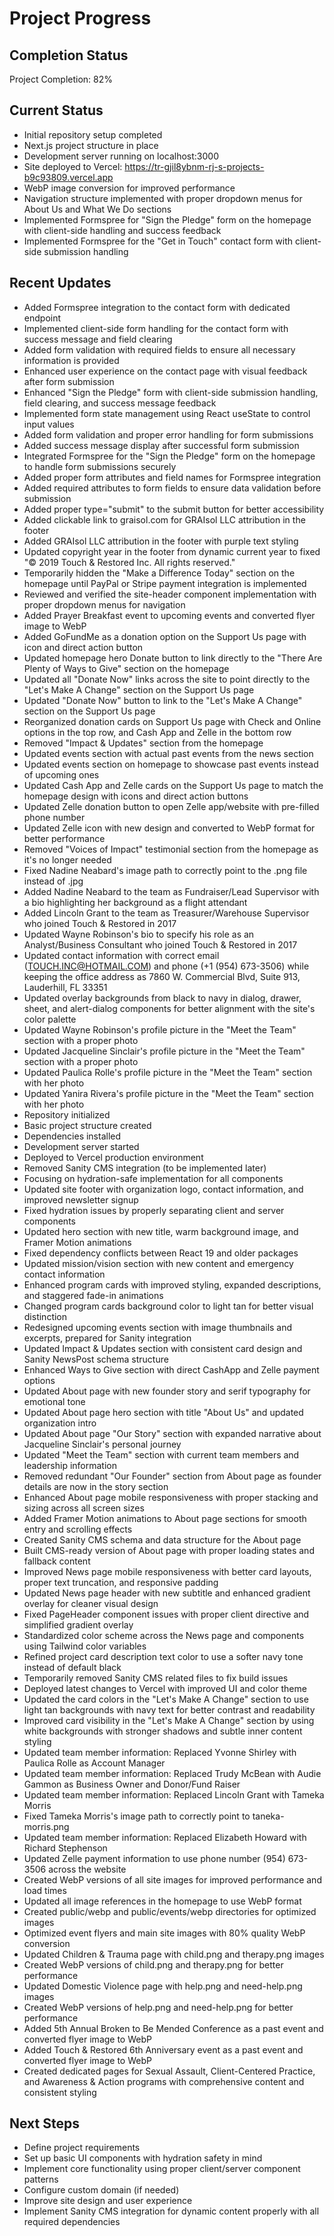 # Project Progress

## Completion Status
Project Completion: 82%

## Current Status
- Initial repository setup completed
- Next.js project structure in place
- Development server running on localhost:3000
- Site deployed to Vercel: https://tr-gjil8ybnm-rj-s-projects-b9c93809.vercel.app
- WebP image conversion for improved performance
- Navigation structure implemented with proper dropdown menus for About Us and What We Do sections
- Implemented Formspree for "Sign the Pledge" form on the homepage with client-side handling and success feedback
- Implemented Formspree for the "Get in Touch" contact form with client-side submission handling

## Recent Updates
- Added Formspree integration to the contact form with dedicated endpoint
- Implemented client-side form handling for the contact form with success message and field clearing
- Added form validation with required fields to ensure all necessary information is provided
- Enhanced user experience on the contact page with visual feedback after form submission
- Enhanced "Sign the Pledge" form with client-side submission handling, field clearing, and success message feedback
- Implemented form state management using React useState to control input values
- Added form validation and proper error handling for form submissions
- Added success message display after successful form submission
- Integrated Formspree for the "Sign the Pledge" form on the homepage to handle form submissions securely
- Added proper form attributes and field names for Formspree integration
- Added required attributes to form fields to ensure data validation before submission
- Added proper type="submit" to the submit button for better accessibility
- Added clickable link to graisol.com for GRAIsol LLC attribution in the footer
- Added GRAIsol LLC attribution in the footer with purple text styling
- Updated copyright year in the footer from dynamic current year to fixed "© 2019 Touch & Restored Inc. All rights reserved."
- Temporarily hidden the "Make a Difference Today" section on the homepage until PayPal or Stripe payment integration is implemented
- Reviewed and verified the site-header component implementation with proper dropdown menus for navigation
- Added Prayer Breakfast event to upcoming events and converted flyer image to WebP
- Added GoFundMe as a donation option on the Support Us page with icon and direct action button
- Updated homepage hero Donate button to link directly to the "There Are Plenty of Ways to Give" section on the homepage
- Updated all "Donate Now" links across the site to point directly to the "Let's Make A Change" section on the Support Us page
- Updated "Donate Now" button to link to the "Let's Make A Change" section on the Support Us page
- Reorganized donation cards on Support Us page with Check and Online options in the top row, and Cash App and Zelle in the bottom row
- Removed "Impact & Updates" section from the homepage
- Updated events section with actual past events from the news section
- Updated events section on homepage to showcase past events instead of upcoming ones
- Updated Cash App and Zelle cards on the Support Us page to match the homepage design with icons and direct action buttons
- Updated Zelle donation button to open Zelle app/website with pre-filled phone number
- Updated Zelle icon with new design and converted to WebP format for better performance
- Removed "Voices of Impact" testimonial section from the homepage as it's no longer needed
- Fixed Nadine Neabard's image path to correctly point to the .png file instead of .jpg
- Added Nadine Neabard to the team as Fundraiser/Lead Supervisor with a bio highlighting her background as a flight attendant
- Added Lincoln Grant to the team as Treasurer/Warehouse Supervisor who joined Touch & Restored in 2017
- Updated Wayne Robinson's bio to specify his role as an Analyst/Business Consultant who joined Touch & Restored in 2017
- Updated contact information with correct email (TOUCH.INC@HOTMAIL.COM) and phone (+1 (954) 673-3506) while keeping the office address as 7860 W. Commercial Blvd, Suite 913, Lauderhill, FL 33351
- Updated overlay backgrounds from black to navy in dialog, drawer, sheet, and alert-dialog components for better alignment with the site's color palette
- Updated Wayne Robinson's profile picture in the "Meet the Team" section with a proper photo
- Updated Jacqueline Sinclair's profile picture in the "Meet the Team" section with a proper photo
- Updated Paulica Rolle's profile picture in the "Meet the Team" section with her photo
- Updated Yanira Rivera's profile picture in the "Meet the Team" section with her photo
- Repository initialized
- Basic project structure created
- Dependencies installed
- Development server started
- Deployed to Vercel production environment
- Removed Sanity CMS integration (to be implemented later)
- Focusing on hydration-safe implementation for all components
- Updated site footer with organization logo, contact information, and improved newsletter signup
- Fixed hydration issues by properly separating client and server components
- Updated hero section with new title, warm background image, and Framer Motion animations
- Fixed dependency conflicts between React 19 and older packages
- Updated mission/vision section with new content and emergency contact information
- Enhanced program cards with improved styling, expanded descriptions, and staggered fade-in animations
- Changed program cards background color to light tan for better visual distinction
- Redesigned upcoming events section with image thumbnails and excerpts, prepared for Sanity integration
- Updated Impact & Updates section with consistent card design and Sanity NewsPost schema structure
- Enhanced Ways to Give section with direct CashApp and Zelle payment options
- Updated About page with new founder story and serif typography for emotional tone
- Updated About page hero section with title "About Us" and updated organization intro
- Updated About page "Our Story" section with expanded narrative about Jacqueline Sinclair's personal journey
- Updated "Meet the Team" section with current team members and leadership information
- Removed redundant "Our Founder" section from About page as founder details are now in the story section
- Enhanced About page mobile responsiveness with proper stacking and sizing across all screen sizes
- Added Framer Motion animations to About page sections for smooth entry and scrolling effects
- Created Sanity CMS schema and data structure for the About page
- Built CMS-ready version of About page with proper loading states and fallback content
- Improved News page mobile responsiveness with better card layouts, proper text truncation, and responsive padding
- Updated News page header with new subtitle and enhanced gradient overlay for cleaner visual design
- Fixed PageHeader component issues with proper client directive and simplified gradient overlay
- Standardized color scheme across the News page and components using Tailwind color variables
- Refined project card description text color to use a softer navy tone instead of default black
- Temporarily removed Sanity CMS related files to fix build issues
- Deployed latest changes to Vercel with improved UI and color theme
- Updated the card colors in the "Let's Make A Change" section to use light tan backgrounds with navy text for better contrast and readability
- Improved card visibility in the "Let's Make A Change" section by using white backgrounds with stronger shadows and subtle inner content styling
- Updated team member information: Replaced Yvonne Shirley with Paulica Rolle as Account Manager
- Updated team member information: Replaced Trudy McBean with Audie Gammon as Business Owner and Donor/Fund Raiser
- Updated team member information: Replaced Lincoln Grant with Tameka Morris
- Fixed Tameka Morris's image path to correctly point to taneka-morris.png
- Updated team member information: Replaced Elizabeth Howard with Richard Stephenson
- Updated Zelle payment information to use phone number (954) 673-3506 across the website
- Created WebP versions of all site images for improved performance and load times
- Updated all image references in the homepage to use WebP format
- Created public/webp and public/events/webp directories for optimized images
- Optimized event flyers and main site images with 80% quality WebP conversion
- Updated Children & Trauma page with child.png and therapy.png images
- Created WebP versions of child.png and therapy.png for better performance
- Updated Domestic Violence page with help.png and need-help.png images
- Created WebP versions of help.png and need-help.png for better performance
- Added 5th Annual Broken to Be Mended Conference as a past event and converted flyer image to WebP
- Added Touch & Restored 6th Anniversary event as a past event and converted flyer image to WebP
- Created dedicated pages for Sexual Assault, Client-Centered Practice, and Awareness & Action programs with comprehensive content and consistent styling

## Next Steps
- Define project requirements
- Set up basic UI components with hydration safety in mind
- Implement core functionality using proper client/server component patterns
- Configure custom domain (if needed)
- Improve site design and user experience
- Implement Sanity CMS integration for dynamic content properly with all required dependencies 